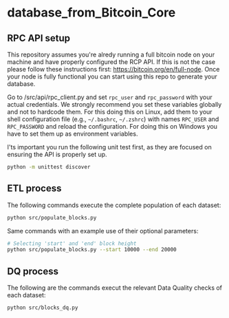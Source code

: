 # database_from_Bitcoin_Core

## RPC API setup 

This repository assumes you're alredy running a full bitcoin node on your machine and have properly configured the RCP API. If this is not the case please follow these instructions first: https://bitcoin.org/en/full-node. Once your node is fully functional you can start using this repo to generate your database. 

Go to /src/api/rpc_client.py and set `rpc_user` and `rpc_password` with your actual credentials. We strongly recommend you set these variables globally and not to hardcode them. For this doing this on Linux, add them to your shell configuration file (e.g., `~/.bashrc`, `~/.zshrc`) with names `RPC_USER` and `RPC_PASSWORD` and reload the configuration. For doing this on Windows you have to set them up as environment variables.

I'ts important you run the following unit test first, as they are focused on ensuring the API is properly set up. 

```bash
python -m unittest discover
```

## ETL process
The following commands execute the complete population of each dataset:

```bash
python src/populate_blocks.py 
```
Same commands with an example use of their optional parameters:

```bash
# Selecting 'start' and 'end' block height
python src/populate_blocks.py --start 10000 --end 20000 
```

## DQ process
The following are the commands execut the relevant Data Quality checks of each dataset:

```bash
python src/blocks_dq.py 
```
